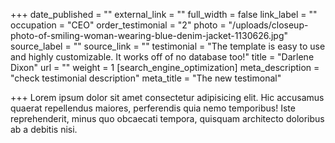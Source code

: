 +++
date_published = ""
external_link = ""
full_width = false
link_label = ""
occupation = "CEO"
order_testimonial = "2"
photo = "/uploads/closeup-photo-of-smiling-woman-wearing-blue-denim-jacket-1130626.jpg"
source_label = ""
source_link = ""
testimonial = "The template is easy to use and highly customizable. It works off of no database too!"
title = "Darlene Dixon"
url = ""
weight = 1
[search_engine_optimization]
meta_description = "check testimonial description"
meta_title = "The new testimonal"

+++
Lorem ipsum dolor sit amet consectetur adipisicing elit. Hic accusamus quaerat repellendus maiores, perferendis quia nemo temporibus! Iste reprehenderit, minus quo obcaecati tempora, quisquam architecto doloribus ab a debitis nisi.
